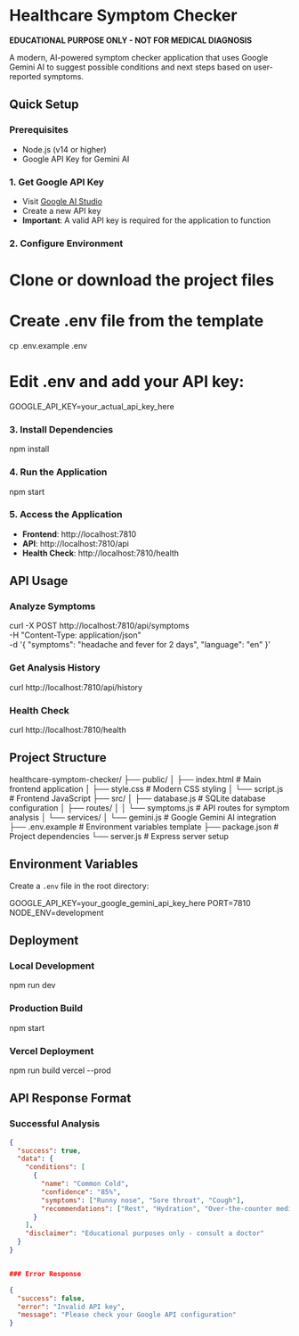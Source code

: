 # Healthcare Symptom Checker

**EDUCATIONAL PURPOSE ONLY - NOT FOR MEDICAL DIAGNOSIS**

A modern, AI-powered symptom checker application that uses Google Gemini AI to suggest possible conditions and next steps based on user-reported symptoms.

##  Quick Setup

### Prerequisites
- Node.js (v14 or higher)
- Google API Key for Gemini AI

### 1. Get Google API Key
- Visit [Google AI Studio](https://makersuite.google.com/app/apikey)
- Create a new API key
- **Important**: A valid API key is required for the application to function

### 2. Configure Environment

# Clone or download the project files
# Create .env file from the template
cp .env.example .env

# Edit .env and add your API key:
GOOGLE_API_KEY=your_actual_api_key_here


### 3. Install Dependencies

npm install


### 4. Run the Application

npm start


### 5. Access the Application
- **Frontend**: http://localhost:7810
- **API**: http://localhost:7810/api
- **Health Check**: http://localhost:7810/health

##  API Usage

### Analyze Symptoms

curl -X POST http://localhost:7810/api/symptoms \
  -H "Content-Type: application/json" \
  -d '{
    "symptoms": "headache and fever for 2 days",
    "language": "en"
  }'


### Get Analysis History
curl http://localhost:7810/api/history

### Health Check
curl http://localhost:7810/health


##  Project Structure


healthcare-symptom-checker/
├── public/
│   ├── index.html          # Main frontend application
│   ├── style.css           # Modern CSS styling
│   └── script.js           # Frontend JavaScript
├── src/
│   ├── database.js         # SQLite database configuration
│   ├── routes/
│   │   └── symptoms.js     # API routes for symptom analysis
│   └── services/
│       └── gemini.js       # Google Gemini AI integration
├── .env.example            # Environment variables template
├── package.json            # Project dependencies
└── server.js              # Express server setup


##  Environment Variables

Create a `.env` file in the root directory:


GOOGLE_API_KEY=your_google_gemini_api_key_here
PORT=7810
NODE_ENV=development

## Deployment

### Local Development
npm run dev


### Production Build
npm start

### Vercel Deployment
npm run build
vercel --prod

##  API Response Format

### Successful Analysis
```json
{
  "success": true,
  "data": {
    "conditions": [
      {
        "name": "Common Cold",
        "confidence": "85%",
        "symptoms": ["Runny nose", "Sore throat", "Cough"],
        "recommendations": ["Rest", "Hydration", "Over-the-counter medicine"]
      }
    ],
    "disclaimer": "Educational purposes only - consult a doctor"
  }
}


### Error Response

{
  "success": false,
  "error": "Invalid API key",
  "message": "Please check your Google API configuration"
}


